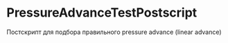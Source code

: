 # PressureAdvanceTestPostscript
Постскрипт для подбора правильного pressure advance (linear advance)
